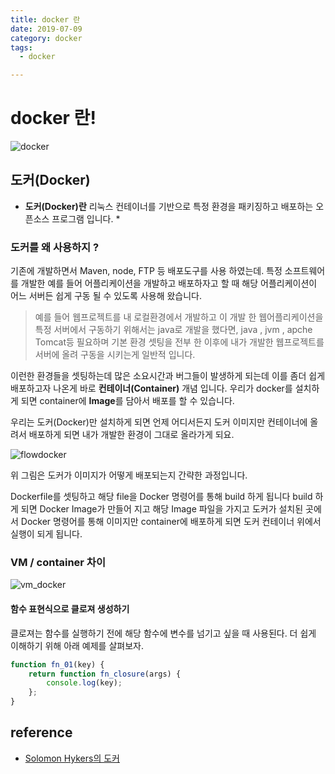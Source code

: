 ```yaml
---
title: docker 란
date: 2019-07-09
category: docker
tags:
  - docker

---
```



 docker 란!
 ==========

![docker](https://user-images.githubusercontent.com/25451713/60878920-a4bc6d00-a27b-11e9-8bdf-1857f6e4f6a7.png)


도커(Docker)
------------

* **도커(Docker)란** 리눅스 컨테이너를 기반으로 특정 환경을 패키징하고 배포하는 오픈소스 프로그램 입니다. *



### 도커를 왜 사용하지 ?

기존에 개발하면서 Maven, node, FTP 등 배포도구를 사용 하였는데. 특정 소프트웨어를 개발한 예를 들어 어플리케이션을 개발하고 배포하자고 할 때 해당 어플리케이션이 어느 서버든 쉽게 구동 될 수 있도록 사용해 왔습니다.
> 예를 들어 웹프로젝트를 내 로컬환경에서 개발하고 이 개발 한 웹어플리케이션을 특정 서버에서 구동하기 위해서는 java로 개발을 했다면, java , jvm , apche Tomcat등 필요하며 기본 환경 셋팅을 전부 한 이후에 내가 개발한 웹프로젝트를 서버에 올려 구동을 시키는게 일반적 입니다.

이런한 환경들을 셋팅하는데 많은 소요시간과 버그들이 발생하게 되는데 이를 좀더 쉽게 배포하고자 나온게 바로 **컨테이너(Container)** 개념 입니다. 우리가 docker를 설치하게 되면 container에 **Image**를 담아서 배포를 할 수 있습니다.

우리는 도커(Docker)만 설치하게 되면 언제 어디서든지 도커 이미지만 컨테이너에 올려서 배포하게 되면 내가 개발한 환경이 그대로 올라가게 되요.

![flowdocker](https://user-images.githubusercontent.com/25451713/60880122-f4039d00-a27d-11e9-855b-8f3dc2cf5097.jpeg)


위 그림은 도커가 이미지가 어떻게 배포되는지 간략한 과정입니다.

Dockerfile를 셋팅하고 해당 file을 Docker 명령어를 통해 build 하게 됩니다 build 하게 되면
Docker Image가 만들어 지고 해당 Image 파일을 가지고 도커가 설치된 곳에서 Docker 명령어를 통해 이미지만 container에 배포하게 되면 도커 컨테이너 위에서 실행이 되게 됩니다.

### VM / container 차이

![vm_docker](https://user-images.githubusercontent.com/25451713/60880293-58bef780-a27e-11e9-80b8-56a850d6b249.jpeg)





#### 함수 표현식으로 클로져 생성하기
클로져는 함수를 실행하기 전에 해당 함수에 변수를 넘기고 싶을 때 사용된다.
더 쉽게 이해하기 위해 아래 예제를 살펴보자.

```js
function fn_01(key) {
    return function fn_closure(args) {
        console.log(key);
    };
}
```


## reference
- [Solomon Hykers의 도커](https://www.youtube.com/watch?v=wW9CAH9nSLs&feature=youtu.be)


